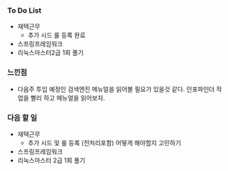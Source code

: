 ### To Do List

-  재택근무
   -  추가 시드 룰 등록 완료
-  스프링프레임워크
-  리눅스마스터2급 1회 풀기

  

### 느낀점

- 다음주 투입 예정인 검색엔진 메뉴얼을 읽어볼 필요가 있을것 같다. 인포파인더 작업을 빨리 하고 메뉴얼을 읽어보자.



### 다음 할 일

-  재택근무
   -  추가 시드 및 룰 등록 (전처리포함) 어떻게 해야할지 고민하기
-  스프링프레임워크
-  리눅스마스터 2급 1회 풀기